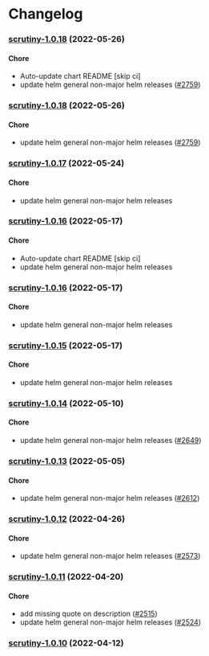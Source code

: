 # Changelog<br>


<a name="scrutiny-1.0.18"></a>
### [scrutiny-1.0.18](https://github.com/truecharts/apps/compare/scrutiny-1.0.17...scrutiny-1.0.18) (2022-05-26)

#### Chore

* Auto-update chart README [skip ci]
* update helm general non-major helm releases ([#2759](https://github.com/truecharts/apps/issues/2759))



<a name="scrutiny-1.0.18"></a>
### [scrutiny-1.0.18](https://github.com/truecharts/apps/compare/scrutiny-1.0.17...scrutiny-1.0.18) (2022-05-26)

#### Chore

* update helm general non-major helm releases ([#2759](https://github.com/truecharts/apps/issues/2759))



<a name="scrutiny-1.0.17"></a>
### [scrutiny-1.0.17](https://github.com/truecharts/apps/compare/scrutiny-1.0.16...scrutiny-1.0.17) (2022-05-24)

#### Chore

* update helm general non-major helm releases



<a name="scrutiny-1.0.16"></a>
### [scrutiny-1.0.16](https://github.com/truecharts/apps/compare/scrutiny-1.0.15...scrutiny-1.0.16) (2022-05-17)

#### Chore

* Auto-update chart README [skip ci]
* update helm general non-major helm releases



<a name="scrutiny-1.0.16"></a>
### [scrutiny-1.0.16](https://github.com/truecharts/apps/compare/scrutiny-1.0.15...scrutiny-1.0.16) (2022-05-17)

#### Chore

* update helm general non-major helm releases



<a name="scrutiny-1.0.15"></a>
### [scrutiny-1.0.15](https://github.com/truecharts/apps/compare/scrutiny-1.0.14...scrutiny-1.0.15) (2022-05-17)

#### Chore

* update helm general non-major helm releases



<a name="scrutiny-1.0.14"></a>
### [scrutiny-1.0.14](https://github.com/truecharts/apps/compare/scrutiny-1.0.13...scrutiny-1.0.14) (2022-05-10)

#### Chore

* update helm general non-major helm releases ([#2649](https://github.com/truecharts/apps/issues/2649))



<a name="scrutiny-1.0.13"></a>
### [scrutiny-1.0.13](https://github.com/truecharts/apps/compare/scrutiny-1.0.12...scrutiny-1.0.13) (2022-05-05)

#### Chore

* update helm general non-major helm releases ([#2612](https://github.com/truecharts/apps/issues/2612))



<a name="scrutiny-1.0.12"></a>
### [scrutiny-1.0.12](https://github.com/truecharts/apps/compare/scrutiny-1.0.11...scrutiny-1.0.12) (2022-04-26)

#### Chore

* update helm general non-major helm releases ([#2573](https://github.com/truecharts/apps/issues/2573))



<a name="scrutiny-1.0.11"></a>
### [scrutiny-1.0.11](https://github.com/truecharts/apps/compare/scrutiny-1.0.10...scrutiny-1.0.11) (2022-04-20)

#### Chore

* add missing quote on description ([#2515](https://github.com/truecharts/apps/issues/2515))
* update helm general non-major helm releases ([#2524](https://github.com/truecharts/apps/issues/2524))



<a name="scrutiny-1.0.10"></a>
### [scrutiny-1.0.10](https://github.com/truecharts/apps/compare/scrutiny-1.0.9...scrutiny-1.0.10) (2022-04-12)

